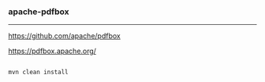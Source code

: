 ### apache-pdfbox
---
https://github.com/apache/pdfbox

https://pdfbox.apache.org/

```
```

```sh
mvn clean install
```

```
```


